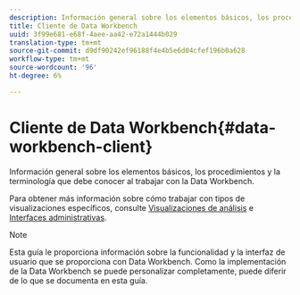 ```yaml
---
description: Información general sobre los elementos básicos, los procedimientos y la terminología que debe conocer al trabajar con la Data Workbench.
title: Cliente de Data Workbench
uuid: 3f99e681-e68f-4aee-aa42-e72a1444b029
translation-type: tm+mt
source-git-commit: d9df90242ef96188f4e4b5e6d04cfef196b0a628
workflow-type: tm+mt
source-wordcount: '96'
ht-degree: 6%

---
```



# Cliente de Data Workbench{#data-workbench-client}

Información general sobre los elementos básicos, los procedimientos y la terminología que debe conocer al trabajar con la Data Workbench.

Para obtener más información sobre cómo trabajar con tipos de visualizaciones específicos, consulte [Visualizaciones de análisis](../../home/c-get-started/c-analysis-vis/c-analysis-vis.md#concept-cb5b9716d3404b2b888a55b3efec1fa5) e [Interfaces administrativas](../../home/c-get-started/c-admin-intrf/c-admin-intrf.md#concept-855c1a91e1a948969fab592adca15f74).

>[!NOTE]
>
>Esta guía le proporciona información sobre la funcionalidad y la interfaz de usuario que se proporciona con Data Workbench. Como la implementación de la Data Workbench se puede personalizar completamente, puede diferir de lo que se documenta en esta guía.

